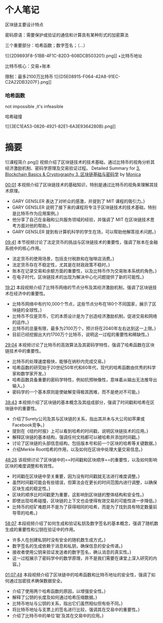 # 个人笔记

区块链主要设计特点

密码原语：需要保护或验证的通信和计算具有某种形式的加密算法

三个重要部分：哈希函数；数字签名；（...）

![[{2D9893F8-51BB-4F1C-82D3-608DCB503201}.png]]
+比特币地址

比特币核心：交易+账本

 限制：最多2100万比特币
 ![[{D5E08915-F064-42A8-91EC-C2A22DB3207F}.png]]
### 哈希函数
not impossible ,it's infeasible

哈希碰撞

![[{3EC1EA53-0826-4921-82E1-6A3E9364280B}.png]]


# 摘要
![[课程简介.png]]
视频介绍了区块链技术的技术基础，通过比特币的视角分析其经济激励机制、密码学原理及交易验证过程。
Detailed Summary for [3. Blockchain Basics & Cryptography
3. 区块链基础与密码学](https://www.youtube.com/watch?v=0UvVOMZqpEA) by [Monica](https://monica.im)

  [00:01](https://www.youtube.com/watch?v=0UvVOMZqpEA&t=1.01) 本视频介绍了区块链技术的基础知识，特别是通过比特币的视角来理解其技术原理。
  - GARY GENSLER 表达了对听众的感激，并提到了 MIT 课程的吸引力。}
- GARY GENSLER 说明了接下来的课程将专注于区块链技术的技术基础，特别是比特币作为应用案例。}
- 他分享了自己在金融和公共服务领域的经验，并强调了 MIT 在区块链技术思考方面对他的帮助。}
- GARY GENSLER 提到有计算机科学的学生在场，可以帮助他解答技术问题。}
      
[09:41](https://www.youtube.com/watch?v=0UvVOMZqpEA&t=581.17) 本节视频讨论了法定货币的挑战与区块链技术的重要性，强调了账本在金融系统中的核心作用。
  - 法定货币的使用场景，包括支付税款和在咖啡店消费。}
- 法定货币存在不稳定性，尤其是在财政政策不稳时。}
- 账本在记录交易和余额方面的重要性，以及比特币作为交易账本系统的角色。}
- 在电子时代，区块链技术的出现为解决中心化问题提供了新的可能性。}
      
[19:21](https://www.youtube.com/watch?v=0UvVOMZqpEA&t=1161.6) 本段视频介绍了比特币网络的节点分布及其经济激励机制，强调了区块链技术在经济中的重要性。
  - 比特币网络中有约10,000个节点，这些节点分布在180个不同国家，展示了区块链的全球性。}
- 比特币不仅是货币，它的本质设计是为了创造经济激励机制，促进交易和网络的运作。}
- 比特币的总量有限，最多为2100万个，预计将在2040年左右达到这一上限。}
- 目前已经挖掘出大约1700万个比特币，说明这一过程的重要性和稀缺性。}
      
[29:04](https://www.youtube.com/watch?v=0UvVOMZqpEA&t=1744.18) 本视频讨论了比特币的高效算法及其密码学特性，强调了哈希函数在区块链技术中的重要性。
  - 比特币的处理速度极快，能够在纳秒内完成交易。}
- 哈希函数的研究始于20世纪50年代和60年代，现代的哈希函数由优秀的科学家和数学家开发。}
- 哈希函数具备重要的密码学特性，例如抗预映像性，意味着从输出无法推导出输入。}
- 密码学的一个基本原则是使破解变得极其困难，而不是绝对不可能。}
      
[38:43](https://www.youtube.com/watch?v=0UvVOMZqpEA&t=2323.89) 本视频介绍了区块链的基本概念及其组成部分，强调了时间戳和哈希在区块链中的重要性。
  - 介绍了Surety公司及其与区块链的关系，指出其并未与大公司如苹果或Facebook竞争。}
- 提到在《纽约时报》上可以看到哈希的时间戳，说明区块链技术的应用。}
- 解释区块链的基本结构，强调任何文档都可以被哈希并添加时间戳。}
- 讨论了区块链的头部信息结构，包括版本号和前一个区块的哈希等关键数据。}
- 介绍Merkle Root哈希的作用，以及如何在区块中处理大量交易信息。}
      
[48:26](https://www.youtube.com/watch?v=0UvVOMZqpEA&t=2906.94) 该视频讨论了区块链中的==时间戳和区块顺序==的重要性，以及如何影响区块的难度调整和有效性。
  - 时间戳在区块链中至关重要，因为没有时间戳就无法进行难度调整。}
- 虽然时间戳可能会有些错误，但算法会在更长的时间范围内进行调整，以确保区块生成的稳定性。}
- 区块的顺序比时间戳更为重要，这影响到区块链的整体结构和安全性。}
- 即使出现哈希碰撞，区块链的上下文也会使得有效交易的可能性进一步降低。}
- 比特币的挖矿难题并不是为了获得相同的哈希，而是为了找到具有特定数量前导零的哈希。}
      
[58:07](https://www.youtube.com/watch?v=0UvVOMZqpEA&t=3487.53) 本段视频介绍了如何生成和验证私钥及数字签名的基本概念，强调了随机数生成的重要性和公钥在验证中的作用。
  - 许多人在创建私钥时没有安全的随机数生成方式。}
- 数字签名的生成依赖于消息和私钥，确保信息的安全传递。}
- 接收者使用公钥来验证发送者的数字签名，确认消息的真实性。}
- 这一过程展示了密码学中的数学原理，并不是我们需要在课堂上深入研究的内容。}
      
[01:07:48](https://www.youtube.com/watch?v=0UvVOMZqpEA&t=4068.48) 本段视频介绍了区块链中的哈希函数和比特币地址的安全性，强调了如何通过加密技术确保数据安全。
  - 介绍了使用两个哈希函数的原因，以增强安全性。}
- 解释了公钥的长度及如何通过哈希压缩数据。}
- 比特币地址与公钥的关系，指出它们虽然相似但有些不同。}
- 将比特币地址与支票上的签名进行比较，强调其在交易中的重要性。}
- 介绍了比特币中的单位‘聪’及其在交易中的应用。}
      